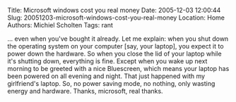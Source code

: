 Title: Microsoft windows cost you real money
Date: 2005-12-03 12:00:44
Slug: 20051203-microsoft-windows-cost-you-real-money
Location: Home
Authors: Michiel Scholten
Tags: rant

<p>... even when you've bought it already. Let me explain: when you shut down the operating system on your computer [say, your laptop], you expect it to power down the hardware. So when you close the lid of your laptop while it's shutting down, everything is fine. Except when you wake up next morning to be greeted with a nice Bluescreen, which means your laptop has been powered on all evening and night. That just happened with my girlfriend's laptop. So, no power saving mode, no nothing, only wasting energy and hardware. Thanks, microsoft, real thanks.</p>